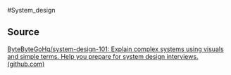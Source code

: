 #System_design

## Source
[ByteByteGoHq/system-design-101: Explain complex systems using visuals and simple terms. Help you prepare for system design interviews. (github.com)](https://github.com/ByteByteGoHq/system-design-101)

